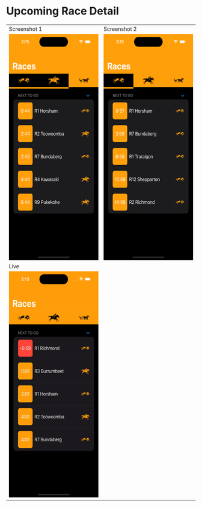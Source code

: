 # Upcoming Race Detail

<table>
  <tr>
    <td>Screenshot 1</td>
    <td>Screenshot 2</td>
  </tr>
  <tr>
    <td><img src="Screenshots/Screen Shot 1.png" width=300 height=600></td>
    <td><img src="Screenshots/Screen Shot 2.png" width=300 height=600></td>
  </tr>
  <tr>
    <td>Live</td>
  </tr>
  <tr>
    <td><img src="Screenshots/Screen Recording.gif" width=300 height=600></td>
  </tr>
</table>
